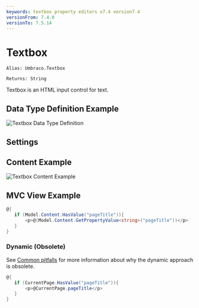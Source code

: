 ```yaml
---
keywords: textbox property editors v7.4 version7.4
versionFrom: 7.4.0
versionTo: 7.5.14
---
```


# Textbox

`Alias: Umbraco.Textbox`

`Returns: String`

Textbox is an HTML input control for text.

## Data Type Definition Example

![Textbox Data Type Definition](images/7/Textbox-DataType.png)

## Settings

## Content Example

![Textbox Content Example](images/7/Textbox-Content.png)

## MVC View Example

```csharp
@{
   if (Model.Content.HasValue("pageTitle")){
       <p>@(Model.Content.GetPropertyValue<string>("pageTitle"))</p>
   }
}
```


### Dynamic (Obsolete)

See [Common pitfalls](../../../../../Reference/Common-Pitfalls/index.md#dynamics) for more information about why the dynamic approach is obsolete.

```csharp
@{
   if (CurrentPage.HasValue("pageTitle")){
       <p>@CurrentPage.pageTitle</p>
   }
}
```
